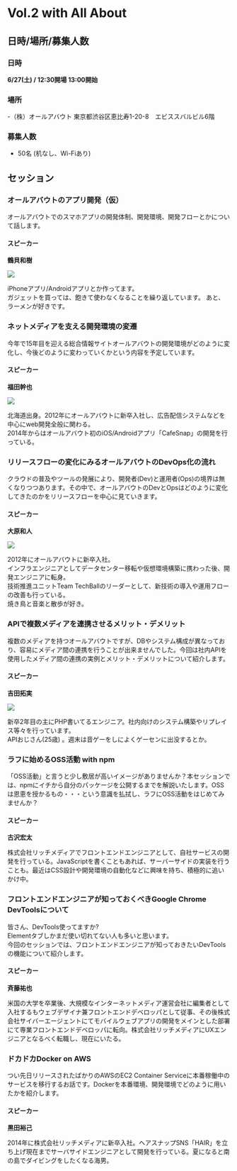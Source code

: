 # Vol.2 with All About

## 日時/場所/募集人数

### 日時

**6/27(土) / 12:30開場 13:00開始**

### 場所

-（株）オールアバウト 東京都渋谷区恵比寿1-20-8　エビススバルビル6階

### 募集人数

- 50名 (机なし、Wi-Fiあり)

## セッション

### オールアバウトのアプリ開発（仮）

オールアバウトでのスマホアプリの開発体制、開発環境、開発フローとかについて話します。

#### スピーカー

**鶴貝和樹**

![](https://s3.amazonaws.com/uploads.hipchat.com/76929/943353/wrtBktLvnEburf8/140918ID12_IMG_7978_580.jpg)

iPhoneアプリ/Androidアプリとか作ってます。  
ガジェットを買っては、飽きて使わなくなることを繰り返しています。
あと、ラーメンが好きです。

### ネットメディアを支える開発環境の変遷

今年で15年目を迎える総合情報サイトオールアバウトの開発環境がどのように変化し、今後どのように変わっていくかという内容を予定しています。

#### スピーカー

**福田幹也**

![](https://s3.amazonaws.com/uploads.hipchat.com/76929/1308609/MpG7PpRezkPxyl0/musclemikiya.jpg)

北海道出身。2012年にオールアバウトに新卒入社し、広告配信システムなどを中心にweb開発全般に関わる。  
2014年からはオールアバウト初のiOS/Androidアプリ「CafeSnap」の開発を行っている。

### リリースフローの変化にみるオールアバウトのDevOps化の流れ

クラウドの普及やツールの発展により、開発者(Dev)と運用者(Ops)の境界は無くなりつつあります。その中で、オールアバウトのDevとOpsはどのように変化してきたのかをリリースフローを中心に見ていきます。

#### スピーカー

**大原和人**

![](https://s3.amazonaws.com/uploads.hipchat.com/76929/943353/9s58BI7oWsCUuxd/profile.png)

2012年にオールアバウトに新卒入社。  
インフラエンジニアとしてデータセンター移転や仮想環境構築に携わった後、開発エンジニアに転身。  
技術推進ユニットTeam TechBallのリーダーとして、新技術の導入や運用フローの改善も行っている。  
焼き鳥と音楽と散歩が好き。


### APIで複数メディアを連携させるメリット・デメリット

複数のメディアを持つオールアバウトですが、DBやシステム構成が異なっており、容易にメディア間の連携を行うことが出来ませんでした。今回は社内APIを使用したメディア間の連携の実例とメリット・デメリットについて紹介します。

#### スピーカー

**吉田拓実**

![](https://s3.amazonaws.com/uploads.hipchat.com/76929/1309487/0T5ytTYQFCpen2K/qqQqMw7Q.jpeg)

新卒2年目の主にPHP書いてるエンジニア。社内向けのシステム構築やリプレイス等々を行っています。    
APIおじさん(25歳) 。週末は音ゲーをしによくゲーセンに出没するとか。

### ラフに始めるOSS活動 with npm

「OSS活動」と言うと少し敷居が高いイメージがありませんか？本セッションでは、npmにイチから自分のパッケージを公開するまでを解説いたします。OSSは恩恵を授かるもの・・・という意識を払拭し、ラフにOSS活動をはじめてみませんか？

#### スピーカー

**古沢宏太**

株式会社リッチメディアでフロントエンドエンジニアとして、自社サービスの開発を行っている。JavaScriptを書くこともあれば、サーバーサイドの実装を行うことも。最近はCSS設計や開発環境の自動化などに興味を持ち、積極的に追いかけ中。

### フロントエンドエンジニアが知っておくべきGoogle Chrome DevToolsについて

皆さん、DevTools使ってますか?  
Elementタブしかまだ使い切れてない人も多いと思います。  
今回のセッションでは、フロントエンドエンジニアが知っておきたいDevToolsの機能について紹介します。

#### スピーカー

**斉藤祐也**

米国の大学を卒業後、大規模なインターネットメディア運営会社に編集者として入社するもウェブデザイナ兼フロントエンドデベロッパとして従事、その後株式会社サイバーエージェントにてモバイルウェブアプリの開発をメインとした部署にて専業フロントエンドデベロッパに転向。株式会社リッチメディアにUXエンジニアとなるべく転職し、現在にいたる。

### ドカドカDocker on AWS

つい先日リリースされたばかりのAWSのEC2 Container Serviceに本番稼働中のサービスを移行するお話です。Dockerを本番環境、開発環境でどのように用いたかを紹介します。

#### スピーカー

**黒田裕己**

2014年に株式会社リッチメディアに新卒入社。ヘアスナップSNS「HAIR」を立ち上げ現在までサーバサイドエンジニアとして開発を行っている。夏になると南の島でダイビングをしたくなる海男。
